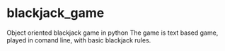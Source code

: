 # blackjack_game
Object oriented blackjack game in python
The game is text based game, played in comand line, with basic blackjack rules.
